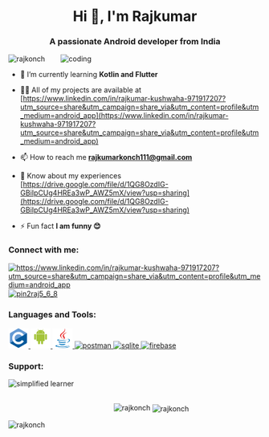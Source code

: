 <h1 align="center">Hi 👋, I'm Rajkumar</h1>
<h3 align="center">A passionate Android developer from India</h3>

<img align="right" alt="coding" width="400" src="https://camo.githubusercontent.com/40165a147c3dcea0fa1db780bb533fc5f98546ccfb9d5d05ddb2f429277f5348/68747470733a2f2f616e616c7974696373696e6469616d61672e636f6d2f77702d636f6e74656e742f75706c6f6164732f323031382f31322f646576656c6f7065722d6472696262626c652e676966">


<p align="left"> <img src="https://komarev.com/ghpvc/?username=rajkonch&label=Profile%20views&color=0e75b6&style=flat" alt="rajkonch" /> </p>

- 🌱 I’m currently learning **Kotlin and Flutter**

- 👨‍💻 All of my projects are available at [https://www.linkedin.com/in/rajkumar-kushwaha-971917207?utm_source=share&utm_campaign=share_via&utm_content=profile&utm_medium=android_app](https://www.linkedin.com/in/rajkumar-kushwaha-971917207?utm_source=share&utm_campaign=share_via&utm_content=profile&utm_medium=android_app)

- 📫 How to reach me **rajkumarkonch111@gmail.com**

- 📄 Know about my experiences [https://drive.google.com/file/d/1QG8OzdIG-GBiIpCUg4HREa3wP_AWZ5mX/view?usp=sharing](https://drive.google.com/file/d/1QG8OzdIG-GBiIpCUg4HREa3wP_AWZ5mX/view?usp=sharing)

- ⚡ Fun fact **I am funny 😊**

<h3 align="left">Connect with me:</h3>
<p align="left">
<a href="https://linkedin.com/in/https://www.linkedin.com/in/rajkumar-kushwaha-971917207?utm_source=share&utm_campaign=share_via&utm_content=profile&utm_medium=android_app" target="blank"><img align="center" src="https://raw.githubusercontent.com/rahuldkjain/github-profile-readme-generator/master/src/images/icons/Social/linked-in-alt.svg" alt="https://www.linkedin.com/in/rajkumar-kushwaha-971917207?utm_source=share&utm_campaign=share_via&utm_content=profile&utm_medium=android_app" height="30" width="40" /></a>
<a href="https://instagram.com/pin2raj5_6_8" target="blank"><img align="center" src="https://raw.githubusercontent.com/rahuldkjain/github-profile-readme-generator/master/src/images/icons/Social/instagram.svg" alt="pin2raj5_6_8" height="30" width="40" /></a>
</p>

<h3 align="left">Languages and Tools:</h3>
<p align="left">
   <a href="https://www.cprogramming.com/" target="_blank" rel="noreferrer"> <img src="https://raw.githubusercontent.com/devicons/devicon/master/icons/c/c-original.svg" alt="c" width="40" height="40"/> </a>
  <a href="https://developer.android.com" target="_blank" rel="noreferrer"> <img src="https://raw.githubusercontent.com/devicons/devicon/master/icons/android/android-original-wordmark.svg" alt="android" width="40" height="40"/> </a>
   <a href="https://www.java.com" target="_blank" rel="noreferrer"> <img src="https://raw.githubusercontent.com/devicons/devicon/master/icons/java/java-original.svg" alt="java" width="40" height="40"/> </a>
  <a href="https://postman.com" target="_blank" rel="noreferrer"> <img src="https://www.vectorlogo.zone/logos/getpostman/getpostman-icon.svg" alt="postman" width="40" height="40"/> </a>
  <a href="https://www.sqlite.org/" target="_blank" rel="noreferrer"> <img src="https://www.vectorlogo.zone/logos/sqlite/sqlite-icon.svg" alt="sqlite" width="40" height="40"/> </a>
   <a href="https://firebase.google.com/" target="_blank" rel="noreferrer"> <img src="https://www.vectorlogo.zone/logos/firebase/firebase-icon.svg" alt="firebase" width="40" height="40"/> </a> </p>
<h3 align="left">Support:</h3>
<p><a href="https://www.buymeacoffee.com/simplified"> <img align="left" src="https://cdn.buymeacoffee.com/buttons/v2/default-yellow.png" height="50" width="210" alt="simplified learner" /></a></p><br><br>


<p><img align="left" src="https://github-readme-stats.vercel.app/api/top-langs?username=rajkonch&show_icons=true&locale=en&layout=compact" alt="rajkonch" /></p>
<p>&nbsp;<img align="center" src="https://github-readme-stats.vercel.app/api?username=rajkonch&show_icons=true&locale=en" alt="rajkonch" /></p>
<p><img align="center" src="https://github-readme-streak-stats.herokuapp.com/?user=rajkonch&" alt="rajkonch" /></p>


